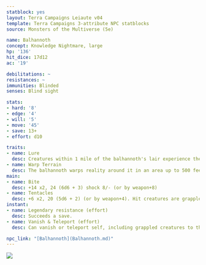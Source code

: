 ```yaml
---
statblock: yes
layout: Terra Campaigns Leiaute v04
template: Terra Campaigns 3-attribute NPC statblocks
source: Monsters of the Multiverse (5e)

name: Balhannoth
concept: Knowledge Nightmare, large
hp: '136'
hit_dice: 17d12
ac: '19'

debilitations: ~
resistances: ~
immunities: Blinded
senses: Blind sight

stats:
- hard: '8'
- edge: '4'
- will: '5'
- move: '45'
- save: 13+
- effort: d10

traits:
- name: Lure
  desc: Creatures within 1 mile of the balhannoth's lair experience the sensation of being close to whatever they desire most.
- name: Warp Terrain
  desc: The balhannoth warps reality around it in an area up to 500 feet square. After 10 minutes, the terrain in the area reshapes to assume the appearance of a location sought by one Humanoid whose desires the balhannoth has sensed.
main:
- name: Bite
  desc: +14 x2, 24 (6d6 + 3) shock 8/- (or by weapon+8)
- name: Tentacles
  desc: +6 x2, 20 (5d6 + 2) (or by weapon+4). Hit creatures are grappled (DEX/INT save to evade, opposed check to release self).
instant:
- name: Legendary resistance (effort)
  desc: Succeeds a save.
- name: Vanish & Teleport (effort)
  desc: Can vanish or teleport self, including grappled creatures to the same plane of existence or to the Book of Knowledge. Alternatively, the power can be used to teleport one creature (WIS/CHA save to negate).

npc_link: "[Balhannoth](Balhannoth.md)"
---
```


![](https://i.imgur.com/ajMwTGj.png)
